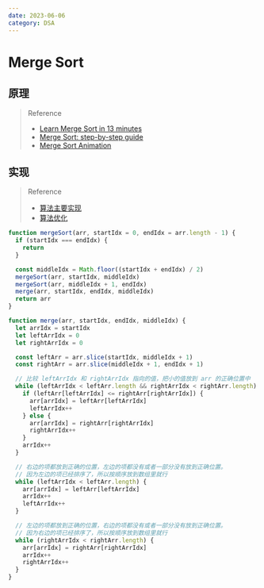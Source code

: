 ```yaml
---
date: 2023-06-06
category: DSA
---
```


# Merge Sort

## 原理

> Reference
> - [Learn Merge Sort in 13 minutes](https://youtu.be/3j0SWDX4AtU)
> - [Merge Sort: step-by-step guide](https://youtu.be/e5ik2UGjHBk)
> - [Merge Sort Animation](https://youtube.com/shorts/dZhFmu19N9U?feature=share)

## 实现

> Reference
> - [算法主要实现](https://youtu.be/3j0SWDX4AtU)
> - [算法优化](https://www.programiz.com/dsa/merge-sort)

```js
function mergeSort(arr, startIdx = 0, endIdx = arr.length - 1) {
  if (startIdx === endIdx) {
    return
  }

  const middleIdx = Math.floor((startIdx + endIdx) / 2)
  mergeSort(arr, startIdx, middleIdx)
  mergeSort(arr, middleIdx + 1, endIdx)
  merge(arr, startIdx, endIdx, middleIdx)
  return arr
}

function merge(arr, startIdx, endIdx, middleIdx) {
  let arrIdx = startIdx
  let leftArrIdx = 0
  let rightArrIdx = 0

  const leftArr = arr.slice(startIdx, middleIdx + 1)
  const rightArr = arr.slice(middleIdx + 1, endIdx + 1)

  // 比较 leftArrIdx 和 rightArrIdx 指向的值，把小的值放到 arr 的正确位置中
  while (leftArrIdx < leftArr.length && rightArrIdx < rightArr.length) {
    if (leftArr[leftArrIdx] <= rightArr[rightArrIdx]) {
      arr[arrIdx] = leftArr[leftArrIdx]
      leftArrIdx++
    } else {
      arr[arrIdx] = rightArr[rightArrIdx]
      rightArrIdx++
    }
    arrIdx++
  }

  // 右边的项都放到正确的位置，左边的项都没有或者一部分没有放到正确位置。
  // 因为左边的项已经排序了，所以按顺序放到数组里就行
  while (leftArrIdx < leftArr.length) {
    arr[arrIdx] = leftArr[leftArrIdx]
    arrIdx++
    leftArrIdx++
  }

  // 左边的项都放到正确的位置，右边的项都没有或者一部分没有放到正确位置。
  // 因为右边的项已经排序了，所以按顺序放到数组里就行
  while (rightArrIdx < rightArr.length) {
    arr[arrIdx] = rightArr[rightArrIdx]
    arrIdx++
    rightArrIdx++
  }
}
```
